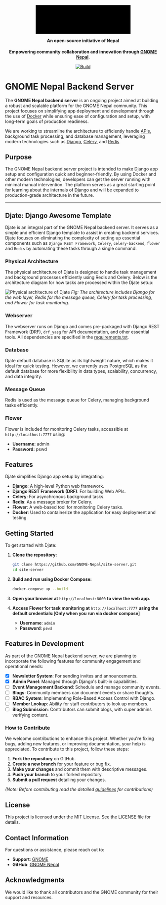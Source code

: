 <div align="center" style="position: relative;">
  <img style="background-color: transparent; filter: brightness(0) contrast(100);" src="assets\GNOMENepal.png" />
  <h4 style="margin-top: 10px;">An open-source initiative of Nepal</h2>
</div>

<p align="center">
  <strong>
  Empowering community collaboration and innovation through <a href="https://nepal.gnome.org/">GNOME Nepal</a>.
  </strong>
</p>

<p align="center">
  <a href="https://github.com/GNOME-Nepal/site-server/actions"><img
    src="https://github.com/GNOME-Nepal/site-server/workflows/GNOME%20server%20CI%20workflow/badge.svg?branch=main"
    alt="Build"
  /></a>


#




# GNOME Nepal Backend Server

The **GNOME Nepal backend server** is an ongoing project aimed at building a robust and scalable platform for the GNOME Nepal community. This project focuses on simplifying app deployment and development through the use of [Docker](https://docs.docker.com/?_gl=1*1yac3bs*_gcl_au*NzU3MzU0MDMwLjE3Mjk0ODUyMTU.*_ga*NDEwNzYxNDg0LjE3MjI3NjE3NTA.*_ga_XJWPQMJYHQ*MTcyOTQ4NTIxNS40LjEuMTcyOTQ4NTIxNy41OC4wLjA.) while ensuring ease of configuration and setup, with long-term goals of production readiness.

We are working to streamline the architecture to efficiently handle [APIs](https://swagger.io/docs/), background task processing, and database management, leveraging modern technologies such as [Django](https://docs.djangoproject.com/en/5.1/), [Celery](https://docs.celeryq.dev/en/stable/index.html), and [Redis](https://docs.djangoproject.com/en/5.1/topics/cache/).

## Purpose

The GNOME Nepal backend server project is intended to make Django app setup and configuration quick and beginner-friendly. By using Docker and other modern technologies, developers can get the server running with minimal manual intervention. The platform serves as a great starting point for learning about the internals of Django and will be expanded to production-grade architecture in the future.

---

## Djate: Django Awesome Template

Djate is an integral part of the GNOME Nepal backend server. It serves as a simple and efficient Django template to assist in creating backend services. Djate focuses on eliminating the complexity of setting up essential components such as `Django REST Framework`, `Celery`, `celery-backend`, `flower` and `Redis` by automating these tasks through a single command.


### Physical Architecture

The physical architecture of Djate is designed to handle task management and background processes efficiently using Redis and Celery. Below is the architecture diagram for how tasks are processed within the Djate setup:

![Physical architecture of Djate](https://github.com/Sailesh-Singh/site-server/raw/main/assets/physical_architecture.jpg)
*Fig: The architecture includes Django for the web layer, Redis for the message queue, Celery for task processing, and Flower for task monitoring.*

### Webserver

The webserver runs on Django and comes pre-packaged with Django REST Framework (DRF), `drf_yasg` for API documentation, and other essential tools. All dependencies are specified in the [requirements.txt](https://github.com/GNOME-Nepal/site-server/blob/main/requirements.txt).

### Database

Djate default database is SQLite as its lightweight nature, which makes it ideal for quick testing. However, we currently uses PostgreSQL as the default database for more flexibility in data types, scalability, concurrency, and data integrity.

### Message Queue

Redis is used as the message queue for Celery, managing background tasks efficiently.

### Flower

Flower is included for monitoring Celery tasks, accessible at `http://localhost:7777` using:

- **Username:** admin
- **Password:** pswd

## Features

Djate simplifies Django app setup by integrating:

- **Django**: A high-level Python web framework.
- **Django REST Framework (DRF)**: For building Web APIs.
- **Celery**: For asynchronous background tasks.
- **Redis**: As a message broker for Celery.
- **Flower**: A web-based tool for monitoring Celery tasks.
- **Docker**: Used to containerize the application for easy deployment and testing.

## Getting Started

To get started with Djate:

1. **Clone the repository:**

   ```bash
   git clone https://github.com/GNOME-Nepal/site-server.git
   cd site-server
   ```

2. **Build and run using Docker Compose:**

   ```bash
   docker-compose up --build
   ```

3. **Open your browser at** `http://localhost:8000` **to view the web app.**

4. **Access Flower for task monitoring at** `http://localhost:7777` **using the default credentials:[Only when you run via docker compose]**
   - **Username**: `admin`
   - **Password**: `pswd`


## Features in Development

As part of the GNOME Nepal backend server, we are planning to incorporate the following features for community engagement and operational needs:

- [x] **Newsletter System**: For sending invites and announcements.
- [x] **Admin Panel**: Managed through Django's built-in capabilities.
- [ ] **Event Management Backend**: Schedule and manage community events.
- [ ] **Blogs**: Community members can document events or share thoughts.
- [ ] **RBAC System**: Implementing Role-Based Access Control with Django.
- [ ] **Member Lookup**: Ability for staff contributors to look up members.
- [ ] **Blog Submission**: Contributors can submit blogs, with super admins verifying content.

### How to Contribute
We welcome contributions to enhance this project. Whether you're fixing bugs, adding new features, or improving documentation, your help is appreciated.
To contribute to this project, follow these steps:

1. **Fork the repository** on GitHub.
2. **Create a new branch** for your feature or bug fix.
3. **Make your changes** and commit them with descriptive messages.
4. **Push your branch** to your forked repository.
5. **Submit a pull request** detailing your changes.

*(Note: Before contributing read the detailed [guidelines](CONTRIBUTING) for contributions)*


## License

This project is licensed under the MIT License. See the [LICENSE](https://github.com/GNOME-Nepal/site-server/blob/main/LICENSE) file for details.

## Contact Information

For questions or assistance, please reach out to:

- **Support**: [GNOME](https://github.com/GNOME-Nepal/site-server/issues/new/choose)
- **GitHub**: [GNOME Nepal](https://github.com/GNOME-Nepal)

## Acknowledgments

We would like to thank all contributors and the GNOME community for their support and resources.
